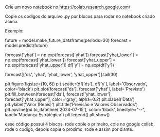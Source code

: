 Crie um novo notebook no https://colab.research.google.com/

Copie os codigos do arquivo .py por blocos para rodar no notebook criado acima.

Exemplo:

future = model.make_future_dataframe(periods=30)
forecast = model.predict(future)

forecast['yhat'] = np.exp(forecast['yhat'])
forecast['yhat_lower'] = np.exp(forecast['yhat_lower'])
forecast['yhat_upper'] = np.exp(forecast['yhat_upper'])
df['y'] = np.exp(df['y'])

forecast[['ds', 'yhat', 'yhat_lower', 'yhat_upper']].tail(30)

plt.figure(figsize=(10, 6))
plt.scatter(df['ds'], df['y'], label='Observado', color='black')
plt.plot(forecast['ds'], forecast['yhat'], label='Previsto')
plt.fill_between(forecast['ds'], forecast['yhat_lower'], forecast['yhat_upper'], color='gray', alpha=0.2)
plt.xlabel('Data')
plt.ylabel('Valor (Reais)')
plt.title('Previsão e Valores Observados')
plt.axvline(pd.to_datetime('2024-07-15'), color='black', linestyle="--", label='Mudança Estratégica')
plt.legend()
plt.show()

esse código possui 4 blocos, rode copie o primeiro, cole no google collab, rode o codigo, depois copie o proximo, rode e assim por diante.
